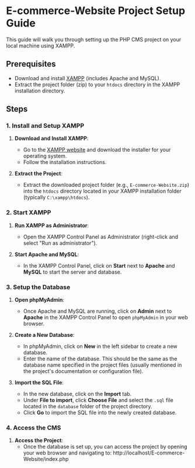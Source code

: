 # E-commerce-Website Project Setup Guide

This guide will walk you through setting up the PHP CMS project on your local machine using XAMPP.

## Prerequisites

- Download and install [XAMPP](https://www.apachefriends.org/index.html) (includes Apache and MySQL).
- Extract the project folder (zip) to your `htdocs` directory in the XAMPP installation directory.

## Steps

### 1. Install and Setup XAMPP

1. **Download and Install XAMPP**:
   - Go to the [XAMPP website](https://www.apachefriends.org/index.html) and download the installer for your operating system.
   - Follow the installation instructions.

2. **Extract the Project**:
   - Extract the downloaded project folder (e.g., `E-commerce-Website.zip`) into the `htdocs` directory located in your XAMPP installation folder (typically `C:\xampp\htdocs`).

### 2. Start XAMPP

1. **Run XAMPP as Administrator**:
   - Open the XAMPP Control Panel as Administrator (right-click and select "Run as administrator").

2. **Start Apache and MySQL**:
   - In the XAMPP Control Panel, click on **Start** next to **Apache** and **MySQL** to start the server and database.

### 3. Setup the Database

1. **Open phpMyAdmin**:
   - Once Apache and MySQL are running, click on **Admin** next to **Apache** in the XAMPP Control Panel to open `phpMyAdmin` in your web browser.

2. **Create a New Database**:
   - In phpMyAdmin, click on **New** in the left sidebar to create a new database.
   - Enter the name of the database. This should be the same as the database name specified in the project files (usually mentioned in the project's documentation or configuration file).

3. **Import the SQL File**:
   - In the new database, click on the **Import** tab.
   - Under **File to import**, click **Choose File** and select the `.sql` file located in the `database` folder of the project directory.
   - Click **Go** to import the SQL file into the newly created database.

### 4. Access the CMS

1. **Access the Project**:
   - Once the database is set up, you can access the project by opening your web browser and navigating to: http://localhost/E-commerce-Website/index.php